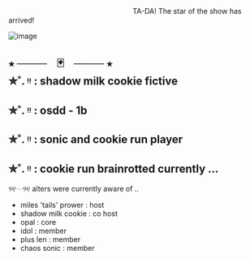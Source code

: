 ㅤㅤㅤㅤㅤㅤㅤㅤㅤㅤㅤㅤㅤㅤㅤㅤㅤㅤㅤTA-DA! The star of the show has arrived!

![image](https://github.com/user-attachments/assets/a9492220-dad1-4748-849a-85eeb497f5f3)




⭑ ────ㅤ🃏ㅤ──── ⭑  
✮˚. ᵎᵎ  :   shadow milk cookie fictive
-
✮˚. ᵎᵎ  :   osdd - 1b
-
✮˚. ᵎᵎ  :   sonic and cookie run player
-
✮˚. ᵎᵎ  :   cookie run brainrotted currently ...
-

୨୧┈୨୧ 
alters were currently aware of ..
* miles 'tails' prower  :  host
* shadow milk cookie  :  co host
* opal  :  core
* idol  :  member
* plus len  :  member
* chaos sonic  :  member
